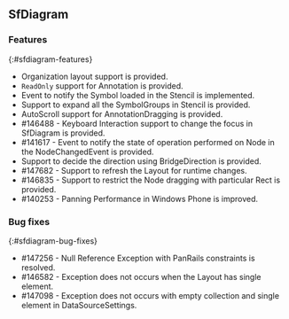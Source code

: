 ## SfDiagram

### Features
{:#sfdiagram-features}

* Organization layout support is provided.
* `ReadOnly` support for Annotation is provided.
* Event to notify the Symbol loaded in the Stencil is implemented.
* Support to expand all the SymbolGroups in Stencil is provided.
* AutoScroll support for AnnotationDragging is provided.
* \#146488 - Keyboard Interaction support to change the focus in SfDiagram is provided.
* \#141617 - Event to notify the state of operation performed on Node in the NodeChangedEvent is provided.
* Support to decide the direction using BridgeDirection is provided.
* \#147682 - Support to refresh the Layout for runtime changes.
* \#146835 - Support to restrict the Node dragging with particular Rect is provided.
* \#140253 - Panning Performance in Windows Phone is improved.

### Bug fixes
{:#sfdiagram-bug-fixes}

* \#147256 - Null Reference Exception with PanRails constraints is resolved.
* \#146582 - Exception does not occurs when the Layout has single element.
* \#147098 - Exception does not occurs with empty collection and single element in DataSourceSettings.